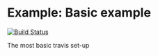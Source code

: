 Example: Basic example
==========================
[![Build Status](https://travis-ci.org/csgillespie/travis-examples.png?branch=travis-basic)](https://travis-ci.org/csgillespie/travis-basic)

The most basic travis set-up